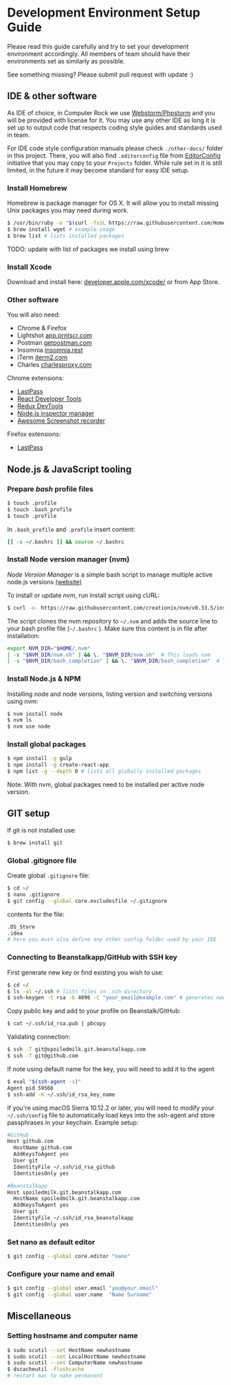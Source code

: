 # Development Environment Setup Guide

Please read this guide carefully and try to set your development environment accordingly. All members of team should 
have their environments set as similarly as possible. 

See something missing? Please submit pull request with update :)


## IDE & other software 

As IDE of choice, in  Computer Rock we use [Webstorm/Phpstorm](https://www.jetbrains.com/) and you will be provided with 
license for it. You may use any other IDE as long it is set up to output code that respects coding style guides and 
standards used in team.

For IDE code style configuration manuals please check  `./other-docs/` folder in this project. There, you will also find 
`.editorconfig` file from [EditorConfig](http://editorconfig.org/ ) initiative that you may copy to your `Projects` folder. 
While rule set in it is still limited, in the future it may become standard for easy IDE setup.

### Install Homebrew

Homebrew is package manager for OS X. It will allow you to install missing Unix packages you may need during work.

```bash
$ /usr/bin/ruby -e "$(curl -fsSL https://raw.githubusercontent.com/Homebrew/install/master/install)"
$ brew install wget # example usage
$ brew list # lists installed packages
``` 

TODO: update with list of packages we install using brew

### Install Xcode

Download and install here: [developer.apple.com/xcode/](https://developer.apple.com/xcode/) or from App Store.

### Other software

You will also need:

* Chrome & Firefox
* Lightshot [app.prntscr.com](https://app.prntscr.com/en/index.html)
* Postman [getpostman.com](https://www.getpostman.com/newhostnamenewhostnamenewhostnamenewhostname)
* Insomnia [insomnia.rest](https://insomnia.rest/)
* iTerm [iterm2.com](https://www.iterm2.com/)
* Charles [charlesproxy.com](https://www.charlesproxy.com/)

Chrome extensions: 

* [LastPass](https://chrome.google.com/webstore/detail/lastpass-free-password-ma/hdokiejnpimakedhajhdlcegeplioahd)
* [React Developer Tools](https://chrome.google.com/webstore/detail/react-developer-tools/fmkadmapgofadopljbjfkapdkoienihi?hl=en)
* [Redux DevTools](https://chrome.google.com/webstore/detail/redux-devtools/lmhkpmbekcpmknklioeibfkpmmfibljd?hl=en)
* [Node.js inspector manager](https://chrome.google.com/webstore/detail/nodejs-v8-inspector-manag/gnhhdgbaldcilmgcpfddgdbkhjohddkj?hl=en)
* [Awesome Screenshot recorder](https://chrome.google.com/webstore/detail/awesome-screenshot-screen/nlipoenfbbikpbjkfpfillcgkoblgpmj?hl=en)

Firefox extensions:

* [LastPass](https://addons.mozilla.org/en-US/firefox/addon/lastpass-password-manager/)


## Node.js & JavaScript tooling

### Prepare *bash* profile files

```bash
$ touch .profile
$ touch .bash_profile
$ touch .profile
```

In `.bash_profile` and `.profile` insert content:

```bash
[[ -s ~/.bashrc ]] && source ~/.bashrc
```

### Install Node version manager (nvm)

*Node Version Manager* is a simple bash script to manage multiple active node.js versions 
[(website)](https://github.com/creationix/nvm)

To install or update *nvm*, run install script using cURL:

```bash
$ curl -o- https://raw.githubusercontent.com/creationix/nvm/v0.33.5/install.sh | bash
```

The script clones the nvm repository to `~/.nvm` and adds the source line to your bash profile file (`~/.bashrc` ). Make 
sure this content is in file after installation:

```bash
export NVM_DIR="$HOME/.nvm"
[ -s "$NVM_DIR/nvm.sh" ] && \. "$NVM_DIR/nvm.sh"  # This loads nvm
[ -s "$NVM_DIR/bash_completion" ] && \. "$NVM_DIR/bash_completion"  # This loads nvm bash_completion
```

### Install Node.js & NPM

Installing node and node versions, listing version and switching versions using nvm:

```bash
$ nvm install node
$ nvm ls
$ nvm use node
```

### Install global packages

```bash
$ npm install -g gulp
$ npm install -g create-react-app
$ npm list -g --depth 0 # lists all globally installed packages
```

Note: With nvm, global packages need to be installed per active node version.


## GIT setup

If git is not installed use:

```bash
$ brew install git
```

### Global .gitignore file

Create global `.gitignore` file:

```bash
$ cd ~/
$ nano .gitignore
$ git config --global core.excludesfile ~/.gitignore
```

contents for the file:

```bash
.DS_Store
.idea 
# here you must also define any other config folder used by your IDE
```

### Connecting to Beanstalkapp/GitHub with SSH key

First generate new key or find existing you wish to use:

```bash
$ cd ~/
$ ls -al ~/.ssh # lists files in .ssh directory
$ ssh-keygen -t rsa -b 4096 -C "your_email@example.com" # generates new key
```

Copy public key and add to your profile on Beanstalk/GitHub:

```bash
$ cat ~/.ssh/id_rsa.pub | pbcopy
```

Validating connection:

```bash
$ ssh -T git@spoiledmilk.git.beanstalkapp.com
$ ssh -T git@github.com
```

If note using default name for the key, you will need to add it to the agent

```bash
$ eval "$(ssh-agent -s)"
Agent pid 59566
$ ssh-add -K ~/.ssh/id_rsa_key_name
```

If you're using macOS Sierra 10.12.2 or later, you will need to modify your `~/.ssh/config` file to automatically load 
keys into the ssh-agent and store passphrases in your keychain. Example setup:

```bash
#GitHub
Host github.com
  HostName github.com
  AddKeysToAgent yes
  User git
  IdentityFile ~/.ssh/id_rsa_github
  IdentitiesOnly yes

#Beanstalkapp
Host spoiledmilk.git.beanstalkapp.com
  HostName spoiledmilk.git.beanstalkapp.com
  AddKeysToAgent yes
  User git
  IdentityFile ~/.ssh/id_rsa_beanstalkapp
  IdentitiesOnly yes
```

### Set nano as default editor

```bash
$ git config --global core.editor "nano"
```

### Configure your name and email 

```bash
$ git config --global user.email "you@your.email"
$ git config --global user.name  "Name Surname"
```


## Miscellaneous

### Setting hostname and computer name

```bash
$ sudo scutil --set HostName newhostname
$ sudo scutil --set LocalHostName newhostname
$ sudo scutil --set ComputerName newhostname
$ dscacheutil -flushcache
# restart mac to make permanent
```
